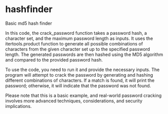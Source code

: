 # hashfinder
Basic md5 hash finder

In this code, the crack_password function takes a password hash, a character set, and the maximum password length as inputs. It uses the itertools.product function to generate all possible combinations of characters from the given character set up to the specified password length. The generated passwords are then hashed using the MD5 algorithm and compared to the provided password hash.

To use the code, you need to run it and provide the necessary inputs. The program will attempt to crack the password by generating and hashing different combinations of characters. If a match is found, it will print the password; otherwise, it will indicate that the password was not found.

Please note that this is a basic example, and real-world password cracking involves more advanced techniques, considerations, and security implications.